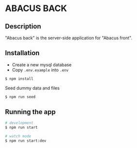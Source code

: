 # ABACUS BACK

## Description

"Abacus back" is the server-side application for "Abacus front".

## Installation

- Create a new mysql database
- Copy `.env.example` into `.env`

```bash
$ npm install

```

Seed dummy data and files

```bash
$ npm run seed
```

## Running the app

```bash
# development
$ npm run start

# watch mode
$ npm run start:dev
```
